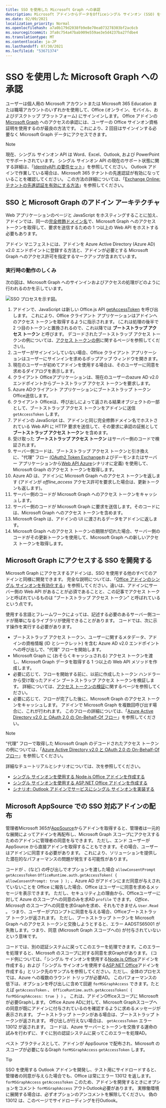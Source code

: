 ```yaml
---
title: SSO を使用した Microsoft Graph への承認
description: Microsoft アドインからデータをOfficeシングル サインオン (SSO) を使用する方法について説明Graph。
ms.date: 02/09/2021
localization_priority: Normal
ms.openlocfilehash: a7a0b179d2038fb9e8e70ea073278303bf2ac6cb
ms.sourcegitcommit: 3fa8c754a47bab909e559ae3e5d4237ba27fdbe4
ms.translationtype: MT
ms.contentlocale: ja-JP
ms.lasthandoff: 07/30/2021
ms.locfileid: "53671374"
---
```

# <a name="authorize-to-microsoft-graph-with-sso"></a>SSO を使用した Microsoft Graph への承認

ユーザーは個人用の Microsoft アカウントまたは Microsoft 365 Education または職場アカウントのいずれかを使用して、Office (オンライン、モバイル、およびデスクトップ プラットフォーム) にサインインします。 Office アドインの [Microsoft Graph](https://developer.microsoft.com/graph/docs) へのアクセスの承認には、ユーザーの Office サインオン資格証明を使用するのが最良の方法です。 これにより、2 回目はサインインする必要なく Microsoft Graph データにアクセスできます。

> [!NOTE]
> 現在、シングル サインオン API は Word、Excel、Outlook, および PowerPoint でサポートされています。 シングル サインオン API の現在のサポート状態に関する詳細は、「[IdentityAPI の要件セット](../reference/requirement-sets/identity-api-requirement-sets.md)」を参照してください。
> Outlook アドインで作業している場合は、Microsoft 365 テナントの先進認証が有効になっていることを確認してください。 この方法の詳細については、「[Exchange Online: テナントの先進認証を有効にする方法](https://social.technet.microsoft.com/wiki/contents/articles/32711.exchange-online-how-to-enable-your-tenant-for-modern-authentication.aspx)」を参照してください。

## <a name="add-in-architecture-for-sso-and-microsoft-graph"></a>SSO と Microsoft Graph のアドイン アーキテクチャ

Web アプリケーションのページと JavaScript をホスティングすることに加え、アドインでは、同一の[完全修飾ドメイン名](/windows/desktop/DNS/f-gly#_dns_fully_qualified_domain_name_fqdn__gly)で、Microsoft Graph へのアクセス トークンを取得して、要求を送信するための 1 つ以上の Web API をホストする必要もあります。

アドイン マニフェストには、アドインを Azure Active Directory (Azure AD) v2.0 エンドポイントに登録する方法と、アドインが必要とする Microsoft Graph へのアクセス許可を指定するマークアップが含まれています。

### <a name="how-it-works-at-runtime"></a>実行時の動作のしくみ

次の図は、Microsoft Graph へのサインインおよびアクセスの処理がどのように行われるのかを示しています。

![SSO プロセスを示す図。](../images/sso-access-to-microsoft-graph.png)

1. アドインで、JavaScript は新しい Office.js API [getAccessToken](/javascript/api/office-runtime/officeruntime.auth#getAccessToken_options_) を呼び出します。 これにより、Office クライアント アプリケーションはアドインへのアクセス トークンを取得するように指示されます。 (これは処理の後半で 2 つ目のトークンと置換されるので、これ以降では **ブートストラップ アクセス トークン** と呼びます。 デコードされたブートストラップ アクセス トークンの例については、[アクセス トークンの例](sso-in-office-add-ins.md#example-access-token)に関するページを参照してください)。
2. ユーザーがサインインしていない場合、Office クライアント アプリケーションはユーザーにサインインを求めるポップアップ ウィンドウを開きます。
3. 現在のユーザーが初めてアドインを使用する場合は、そのユーザーに同意を求めるダイアログを表示します。
4. クライアント Officeアプリケーションは、現在のユーザーのazure AD v2.0 エンドポイントからブートストラップ アクセス トークンを要求します。
5. Azure ADクライアント アプリケーションにブートストラップ トークンOffice送信します。
6. クライアント Officeは、呼び出しによって返される結果オブジェクトの一部として、ブートストラップ アクセス トークンをアドインに送信 `getAccessToken` します。
7. アドインの JavaScript は、アドインと同じ完全修飾ドメイン名でホストされている Web API に HTTP 要求を送信して、その要求に承認の証拠として **ブートストラップ アクセス トークン** を含めます。
8. 受け取った **ブートストラップ アクセス トークン** はサーバー側のコードで検証されます。
9. サーバー側コードは、ブートストラップ アクセス トークンと引き換えに、"代理" フロー [(OAuth2 Token Exchange](https://tools.ietf.org/html/draft-ietf-oauth-token-exchange-02)およびデーモンまたはサーバー アプリケーションから[Web API Azure](/azure/active-directory/develop/active-directory-authentication-scenarios)シナリオに定義) を使用して、Microsoft Graph のアクセス トークンを取得します。
10. Azure AD は、アドインに Microsoft Graph へのアクセス トークンを返します (アドインが *offline_access* アクセス許可を要求した場合は、更新トークンも返します)。
11. サーバー側のコードが Microsoft Graph へのアクセス トークンをキャッシュします。
12. サーバー側のコードが Microsoft Graph に要求を送信します。そのコードには、Microsoft Graph へのアクセス トークンを含めます。
13. Microsoft Graph は、アドインの UI に渡されるデータをアドインに返します。
14. Microsoft Graph へのアクセス トークンの期限が切れた場合、サーバー側のコードがその更新トークンを使用して、Microsoft Graph への新しいアクセス トークンを取得します。

## <a name="develop-an-sso-add-in-that-accesses-microsoft-graph"></a>Microsoft Graph にアクセスする SSO を開発する

Microsoft Graph にアクセスするアドインは、SSO を使用する他のすべてのアドインと同様に開発できます。 完全な説明については、「[Office アドインのシングル サインオンを有効化する](../develop/sso-in-office-add-ins.md)」を参照してください。違いは、アドインにサーバー側の Web API があることが必須であることと、この記事でアクセス トークンと呼ばれているものは “ブートストラップ アクセス トークン” と呼ばれているという点です。

使用する言語とフレームワークによっては、記述する必要のあるサーバー側コードが簡単になるライブラリが使用できることがあります。 コードでは、次に示す操作を実行する必要があります。

* ブートストラップ アクセス トークン、ユーザーに関するメタデータ、アドインの資格情報 (ID とシークレット) を含む Azure AD v2.0 エンドポイントへの呼び出しで、"代理" フローを開始します。
* Microsoft Graph に (おそらくキャッシュされる) アクセス トークンを渡し、Microsoft Graph データを取得する 1 つ以上の Web API メソッドを作成します。
* 必要に応じて、フローを開始する前に、以前に作成したトークン ハンドラーから受け取ったアドイン ブートストラップ アクセス トークンを検証します。 詳細については、[アクセス トークンの検証](sso-in-office-add-ins.md#validate-the-access-token)に関するページを参照してください。 
* 必要に応じて、フローが完了した後に、Microsoft Graph のアクセス トークンをキャッシュします。 アドインで Microsoft Graph を複数回呼び出す場合に、これが行われます。 このフローの詳細については、「[Azure Active Directory v2.0 と OAuth 2.0 の On-Behalf-Of フロー](/azure/active-directory/develop/active-directory-v2-protocols-oauth-on-behalf-of)」を参照してください。

> [!NOTE]
> “代理” フローで取得した Microsoft Graph のデコードされたアクセス トークンの例については、「[Azure Active Directory v2.0 と OAuth 2.0 の On-Behalf-Of フロー](/azure/active-directory/develop/active-directory-v2-protocols-oauth-on-behalf-of)」を参照してください。

詳細なチュートリアルとシナリオについては、次を参照してください。

* [シングル サインオンを使用する Node.js Office アドインを作成する](create-sso-office-add-ins-nodejs.md)
* [シングル サインオンを使用する ASP.NET Office アドインを作成する](create-sso-office-add-ins-aspnet.md)
* [シナリオ: Outlook アドインでサービスにシングル サインオンを実装する](../outlook/implement-sso-in-outlook-add-in.md)

## <a name="distributing-sso-enabled-add-ins-in-microsoft-appsource"></a>Microsoft AppSource での SSO 対応アドインの配布

管理者Microsoft 365が[AppSource](https://appsource.microsoft.com)からアドインを取得すると、管理者は一元的な展開によってアドインを[](../publish/centralized-deployment.md)再配布し、Microsoft Graph スコープにアクセスするためのアドインに管理者の同意を与できます。 ただし、エンド ユーザーが AppSource から直接アドインを取得することもできます。その場合、ユーザーはアドインに同意する必要があります。 これにより、ソリューションを提供した潜在的なパフォーマンスの問題が発生する可能性があります。

コードが 、(など) の呼び出しでオプションを渡した場合 `allowConsentPrompt` `getAccessToken` `OfficeRuntime.auth.getAccessToken( { allowConsentPrompt: true } );` 、Azure AD がアドインにまだ同意が与えされていないことを Office に報告した場合、Office はユーザーに同意を求めるメッセージを表示できます。 ただし、セキュリティ上の理由から、Officeユーザーに対して Azure のスコープへの同意のみを求AD `profile` できます。 *Office、Microsoft* のスコープへの同意を求Graphを求め、それもできません `User.Read` 。 つまり、ユーザーがプロンプトに同意を与える場合、Officeブートストラップ トークンが返されます。 ただし、ブートストラップ トークンを Microsoft Graph へのアクセス トークンと交換しようとすると、エラー AADSTS65001 が失敗します。つまり、同意 (Microsoft Graph スコープへの) が付与されていないという意味です。

コードでは、別の認証システムに戻ってこのエラーを処理できます。このエラーを処理すると、Microsoft のスコープに対する同意を求Graphがあります。 (コード例については、「シングル サインオンを使用する[Node.js Office](create-sso-office-add-ins-nodejs.md)アドインを作成する」および「シングル サインオンを使用する[ASP.NET Office](create-sso-office-add-ins-aspnet.md)アドインを作成する」とリンク先のサンプルを参照してください。ただし、全体のプロセスでは、Azure への複数のラウンド トリップが必要AD。 このパフォーマンスの低下は、オプションを呼び出しに含めて回避 `forMSGraphAccess` できます。たとえば `getAccessToken` 、 `OfficeRuntime.auth.getAccessToken( { forMSGraphAccess: true } )` 。  これは、アドインOfficeスコープに Microsoft が必要Graphします。 Office Azure ADに対して、Microsoft Graphスコープへの同意が既にアドインに付与されているのを確認するように求めるメッセージが表示されます。 ブートストラップ トークンがある場合は、ブートストラップ トークンが返されます。 呼び出しが行えない場合は、 `getAccessToken` エラー 13012 が返されます。 コードは、Azure サーバーとトークンを交換する運命の試みを行わずに、すぐに別の認証システムに戻ってこのエラーを処理AD。

ベスト プラクティスとして、アドインが AppSource で配布され、Microsoft のスコープが必要になるGraph `forMSGraphAccess` `getAccessToken` します。

> [!TIP]
> SSO を使用する Outlook アドインを開発し、テスト用にサイドロードすると、管理者の同意が与えらた場合でも、Office は常にエラー 13012 を返します。 `forMSGraphAccess` `getAccessToken` このため、アドインを開発するときにオプションをコメント `forMSGraphAccess` アウトOutlook必要があります。 実稼働環境に展開する場合は、必ずオプションのアンコメントを解除してください。 偽の 13012 は、このページでサイドローディングを行Outlook。
